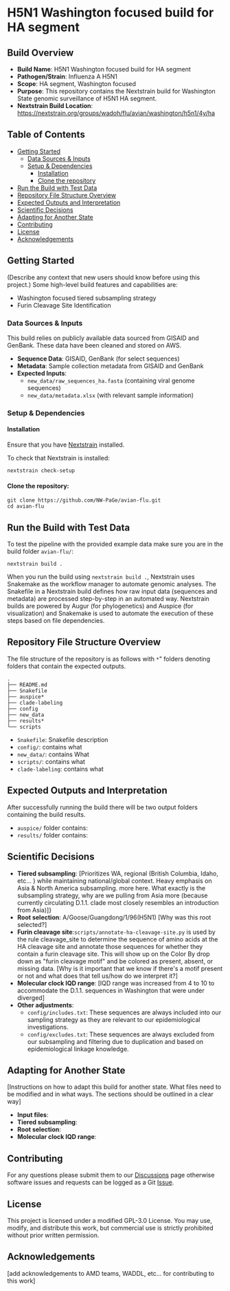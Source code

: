 # H5N1 Washington focused build for HA segment

## Build Overview
- **Build Name**: H5N1 Washington focused build for HA segment
- **Pathogen/Strain**: Influenza A H5N1
- **Scope**: HA segment, Washington focused
- **Purpose**: This repository contains the Nextstrain build for Washington State genomic surveillance of H5N1 HA segment.
- **Nextstrain Build Location**: https://nextstrain.org/groups/wadoh/flu/avian/washington/h5n1/4y/ha

## Table of Contents
- [Getting Started](#getting-started)
  - [Data Sources & Inputs](#data-sources--inputs)
  - [Setup & Dependencies](#setup--dependencies)
    - [Installation](#installation)
    - [Clone the repository](#clone-the-repository)
- [Run the Build with Test Data](#run-the-build-with-test-data)
- [Repository File Structure Overview](#repository-file-structure-overview)
- [Expected Outputs and Interpretation](#expected-outputs-and-interpretation)
- [Scientific Decisions](#scientific-decisions)
- [Adapting for Another State](#adapting-for-another-state)
- [Contributing](#contributing)
- [License](#license)
- [Acknowledgements](#acknowledgements)

## Getting Started
(Describe any context that new users should know before using this project.)
Some high-level build features and capabilities are:
- Washington focused tiered subsampling strategy
- Furin Cleavage Site Identification

### Data Sources & Inputs
This build relies on publicly available data sourced from GISAID and GenBank. These data have been cleaned and stored on AWS.

- **Sequence Data**: GISAID, GenBank (for select sequences)
- **Metadata**: Sample collection metadata from GISAID and GenBank
- **Expected Inputs**:
    - `new_data/raw_sequences_ha.fasta` (containing viral genome sequences)
    - `new_data/metadata.xlsx` (with relevant sample information)

### Setup & Dependencies
#### Installation
Ensure that you have [Nextstrain](https://docs.nextstrain.org/en/latest/install.html) installed.

To check that Nextstrain is installed:
```
nextstrain check-setup
```

#### Clone the repository:

```
git clone https://github.com/NW-PaGe/avian-flu.git
cd avian-flu
```

## Run the Build with Test Data
To test the pipeline with the provided example data make sure you are in the build folder `avian-flu/`:

```
nextstrain build .
```

When you run the build using `nextstrain build .`, Nextstrain uses Snakemake as the workflow manager to automate genomic analyses. The Snakefile in a Nextstrain build defines how raw input data (sequences and metadata) are processed step-by-step in an automated way. Nextstrain builds are powered by Augur (for phylogenetics) and Auspice (for visualization) and Snakemake is used to automate the execution of these steps based on file dependencies.

## Repository File Structure Overview
The file structure of the repository is as follows with `*`" folders denoting folders that contain the expected outputs.

```
.
├── README.md
├── Snakefile
├── auspice*
├── clade-labeling
├── config
├── new_data
├── results*
└── scripts
```

- `Snakefile`: Snakefile description
- `config/`: contains what
- `new_data/`: contains What
- `scripts/`: contains what
- `clade-labeling`: contains what

## Expected Outputs and Interpretation
After successfully running the build there will be two output folders containing the build results.

- `auspice/` folder contains:
- `results/` folder contains:

## Scientific Decisions
- **Tiered subsampling**: [Prioritizes WA, regional (British Columbia, Idaho, etc... ) while maintaining national/global context. Heavy emphasis on Asia & North America subsampling. more here. What exactly is the subsampling strategy, why are we pulling from Asia more (because currently circulating D.1.1. clade most closely resembles an introduction from Asia)]}
- **Root selection**: A/Goose/Guangdong/1/96(H5N1) [Why was this root selected?]
- **Furin cleavage site**:`scripts/annotate-ha-cleavage-site.py` is used by the rule cleavage_site to determine the sequence of amino acids at the HA cleavage site and annotate those sequences for whether they contain a furin cleavage site. This will show up on the Color By drop down as "furin cleavage motif" and be colored as present, absent, or missing data. [Why is it important that we know if there's a motif present or not and what does that tell us/how do we interpret it?]
- **Molecular clock IQD range**: [IQD range was increased from 4 to 10 to accommodate the D.1.1. sequences in Washington that were under diverged]
- **Other adjustments**:
  - `config/includes.txt`: These sequences are always included into our sampling strategy as they are relevant to our epidemiological investigations.
  - `config/excludes.txt`: These sequences are always excluded from our subsampling and filtering due to duplication and based on epidemiological linkage knowledge.


## Adapting for Another State
 [Instructions on how to adapt this build for another state. What files need to be modified and in what ways. The sections should be outlined in a clear way]
 - **Input files**:
 - **Tiered subsampling**:
 - **Root selection**:
 - **Molecular clock IQD range**:




## Contributing
For any questions please submit them to our [Discussions](https://github.com/NW-PaGe/avian-flu/discussions) page otherwise software issues and requests can be logged as a Git [Issue](https://github.com/NW-PaGe/avian-flu/issues).

## License
This project is licensed under a modified GPL-3.0 License.
You may use, modify, and distribute this work, but commercial use is strictly prohibited without prior written permission.

## Acknowledgements

[add acknowledgements to AMD teams, WADDL, etc... for contributing to this work]
